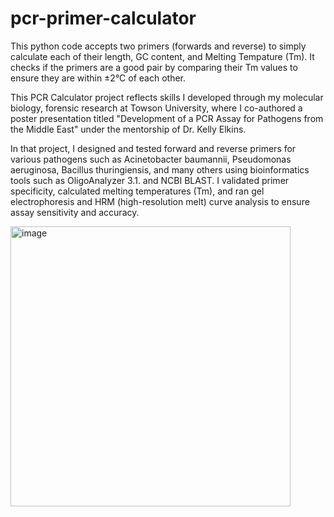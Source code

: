 # pcr-primer-calculator
This python code accepts two primers (forwards and reverse) to simply calculate each of their length, GC content, and Melting Tempature (Tm). 
It checks if the primers are a good pair by comparing their Tm values to ensure they are within ±2°C of each other.

This PCR Calculator project reflects skills I developed through my molecular biology, forensic research at Towson University, where I co-authored a poster presentation titled "Development of a PCR Assay for Pathogens from the Middle East" under the mentorship of Dr. Kelly Elkins.

In that project, I designed and tested forward and reverse primers for various pathogens such as Acinetobacter baumannii, Pseudomonas aeruginosa, Bacillus thuringiensis, and many others using bioinformatics tools such as OligoAnalyzer 3.1. and NCBI BLAST. I validated primer specificity, calculated melting temperatures (Tm), and ran gel electrophoresis and HRM (high-resolution melt) curve analysis to ensure assay sensitivity and accuracy.

<img width="448" alt="image" src="https://github.com/user-attachments/assets/e8fe80ce-ff6c-4dbc-a222-68e4064076be" />

